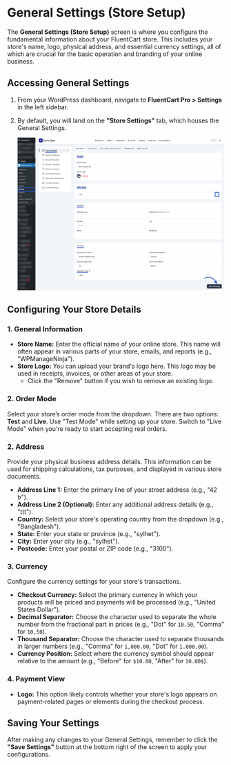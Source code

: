  # General Settings (Store Setup)

The **General Settings (Store Setup)** screen is where you configure the fundamental information about your FluentCart store. This includes your store's name, logo, physical address, and essential currency settings, all of which are crucial for the basic operation and branding of your online business.

## Accessing General Settings

1.  From your WordPress dashboard, navigate to **FluentCart Pro > Settings** in the left sidebar.
2.  By default, you will land on the **"Store Settings"** tab, which houses the General Settings.

    ![Screenshot of Store Settings - Store Setup Tab](/guide/public/images/settings-configuration/store-settings-setup.png)

## Configuring Your Store Details

### 1. General Information

* **Store Name:** Enter the official name of your online store. This name will often appear in various parts of your store, emails, and reports (e.g., "WPManageNinja").
* **Store Logo:** You can upload your brand's logo here. This logo may be used in receipts, invoices, or other areas of your store.
    * Click the "Remove" button if you wish to remove an existing logo.

### 2. Order Mode

Select your store’s order mode from the dropdown. There are two options: **Test** and **Live**. Use "Test Mode" while setting up your store. Switch to "Live Mode" when you're ready to start accepting real orders.

### 2. Address

Provide your physical business address details. This information can be used for shipping calculations, tax purposes, and displayed in various store documents.

* **Address Line 1:** Enter the primary line of your street address (e.g., "42 b").
* **Address Line 2 (Optional):** Enter any additional address details (e.g., "ttt").
* **Country:** Select your store's operating country from the dropdown (e.g., "Bangladesh").
* **State:** Enter your state or province (e.g., "sylhet").
* **City:** Enter your city (e.g., "sylhet").
* **Postcode:** Enter your postal or ZIP code (e.g., "3100").

### 3. Currency

Configure the currency settings for your store's transactions.

* **Checkout Currency:** Select the primary currency in which your products will be priced and payments will be processed (e.g., "United States Dollar").
* **Decimal Separator:** Choose the character used to separate the whole number from the fractional part in prices (e.g., "Dot" for `10.50`, "Comma" for `10,50`).
* **Thousand Separator:** Choose the character used to separate thousands in larger numbers (e.g., "Comma" for `1,000.00`, "Dot" for `1.000,00`).
* **Currency Position:** Select where the currency symbol should appear relative to the amount (e.g., "Before" for `$10.00`, "After" for `10.00$`).

### 4. Payment View

* **Logo:** This option likely controls whether your store's logo appears on payment-related pages or elements during the checkout process.

## Saving Your Settings

After making any changes to your General Settings, remember to click the **"Save Settings"** button at the bottom right of the screen to apply your configurations.

